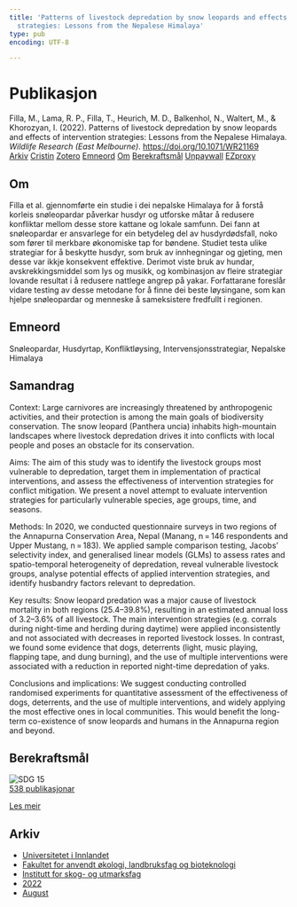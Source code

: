 ```yaml
---
title: 'Patterns of livestock depredation by snow leopards and effects of intervention
  strategies: Lessons from the Nepalese Himalaya'
type: pub
encoding: UTF-8

---
```

<h1>Publikasjon</h1>
<article id="csl-bib-container-VWFJ2SEI" class="csl-bib-container">
  <div class="csl-bib-body"> <div class="csl-entry">Filla, M., Lama, R. P., Filla, T., Heurich, M. D., Balkenhol, N., Waltert, M., &#38; Khorozyan, I. (2022). Patterns of livestock depredation by snow leopards and effects of intervention strategies: Lessons from the Nepalese Himalaya. <i>Wildlife Research (East Melbourne)</i>. <a href="https://doi.org/10.1071/WR21169">https://doi.org/10.1071/WR21169</a></div> </div>
  <div class="csl-bib-buttons">
    <a href="#taxonomy-article-VWFJ2SEI" alt="archive" class="csl-bib-button">Arkiv</a>
    <a href="https://app.cristin.no/results/show.jsf?id=2046669" alt="Cristin" class="csl-bib-button">Cristin</a>
    <a href="http://zotero.org/groups/5881554/items/VWFJ2SEI" alt="Zotero" class="csl-bib-button">Zotero</a>
    <a href="#keywords-article-VWFJ2SEI" alt="keywords" class="csl-bib-button">Emneord</a>
    <a href="#about-article-VWFJ2SEI" alt="about_pub" class="csl-bib-button">Om</a>
    <a href="#sdg-article-VWFJ2SEI" alt="sdg" class="csl-bib-button">Berekraftsmål</a>
    <a href="https://www.publish.csiro.au/wr/pdf/WR21169" alt="Unpaywall" class="csl-bib-button">Unpaywall</a>
    <a href="https://www.publish.csiro.au/wr/pdf/WR21169" alt="EZproxy" class="csl-bib-button">EZproxy</a>
  </div>
  <div id="csl-bib-meta-container-VWFJ2SEI"></div>
</article>
<div id="csl-bib-meta-VWFJ2SEI" class="csl-bib-meta">
  <article id="about-article-VWFJ2SEI" class="about_pub-article">
    <h1>Om</h1>
    Filla et al. gjennomførte ein studie i dei nepalske Himalaya for å forstå korleis snøleopardar påverkar husdyr og utforske måtar å redusere konfliktar mellom desse store kattane og lokale samfunn. Dei fann at snøleopardar er ansvarlege for ein betydeleg del av husdyrdødsfall, noko som fører til merkbare økonomiske tap for bøndene. Studiet testa ulike strategiar for å beskytte husdyr, som bruk av innhegningar og gjeting, men desse var ikkje konsekvent effektive. Derimot viste bruk av hundar, avskrekkingsmiddel som lys og musikk, og kombinasjon av fleire strategiar lovande resultat i å redusere nattlege angrep på yakar. Forfattarane foreslår vidare testing av desse metodane for å finne dei beste løysingane, som kan hjelpe snøleopardar og menneske å sameksistere fredfullt i regionen.
  </article>
  <article id="keywords-article-VWFJ2SEI" class="keywords-article">
    <h1>Emneord</h1>
    Snøleopardar, Husdyrtap, Konfliktløysing, Intervensjonsstrategiar, Nepalske Himalaya
  </article>
  <article id="abstract-article-VWFJ2SEI" class="abstract-article">
    <h1>Samandrag</h1>
    Context: 
Large carnivores are increasingly threatened by anthropogenic activities, and their protection is among the main goals of biodiversity conservation. The snow leopard (Panthera uncia) inhabits high-mountain landscapes where livestock depredation drives it into conflicts with local people and poses an obstacle for its conservation. 
 
Aims: 
The aim of this study was to identify the livestock groups most vulnerable to depredation, target them in implementation of practical interventions, and assess the effectiveness of intervention strategies for conflict mitigation. We present a novel attempt to evaluate intervention strategies for particularly vulnerable species, age groups, time, and seasons. 
 
Methods: 
In 2020, we conducted questionnaire surveys in two regions of the Annapurna Conservation Area, Nepal (Manang, n = 146 respondents and Upper Mustang, n = 183). We applied sample comparison testing, Jacobs’ selectivity index, and generalised linear models (GLMs) to assess rates and spatio-temporal heterogeneity of depredation, reveal vulnerable livestock groups, analyse potential effects of applied intervention strategies, and identify husbandry factors relevant to depredation. 
 
Key results: 
Snow leopard predation was a major cause of livestock mortality in both regions (25.4–39.8%), resulting in an estimated annual loss of 3.2–3.6% of all livestock. The main intervention strategies (e.g. corrals during night-time and herding during daytime) were applied inconsistently and not associated with decreases in reported livestock losses. In contrast, we found some evidence that dogs, deterrents (light, music playing, flapping tape, and dung burning), and the use of multiple interventions were associated with a reduction in reported night-time depredation of yaks. 
 
Conclusions and implications: 
We suggest conducting controlled randomised experiments for quantitative assessment of the effectiveness of dogs, deterrents, and the use of multiple interventions, and widely applying the most effective ones in local communities. This would benefit the long-term co-existence of snow leopards and humans in the Annapurna region and beyond.
  </article>
  <article id="sdg-article-VWFJ2SEI" class="sdg-article">
    <h1>Berekraftsmål</h1>
    <div class="sdg-container"><div id="sdg15" class="sdg">
        <img src="{{< params subfolder >}}images/sdg/sdg15_nn.png" class="image" alt="SDG 15">
        <div class="sdg-overlay">
          <a href="/nn/archive/?key=?sdg=15#archive" class="sdg-publication-count"><span>538</span> publikasjonar</a>
          <p><a href="https://fn.no/om-fn/fns-baerekraftsmaal/livet-paa-land?lang=nno-NO" class="sdg-read-more">Les meir</a></p>
        </div>
      </div></div>
  </article>
  <article id="taxonomy-article-VWFJ2SEI" class="taxonomy-article">
    <h1>Arkiv</h1>
    <ul>
      <li>
        <a href="/nn/archive/?key=3DCRN523">Universitetet i Innlandet</a>
      </li>
      <li>
        <a href="/nn/archive/?key=T77LXH6D">Fakultet for anvendt økologi, landbruksfag og bioteknologi</a>
      </li>
      <li>
        <a href="/nn/archive/?key=7TRARPE3">Institutt for skog- og utmarksfag</a>
      </li>
      <li>
        <a href="/nn/archive/?key=H9K9UC39">2022</a>
      </li>
      <li>
        <a href="/nn/archive/?key=V5T9MSBV">August</a>
      </li>
    </ul>
  </article>
</div>
